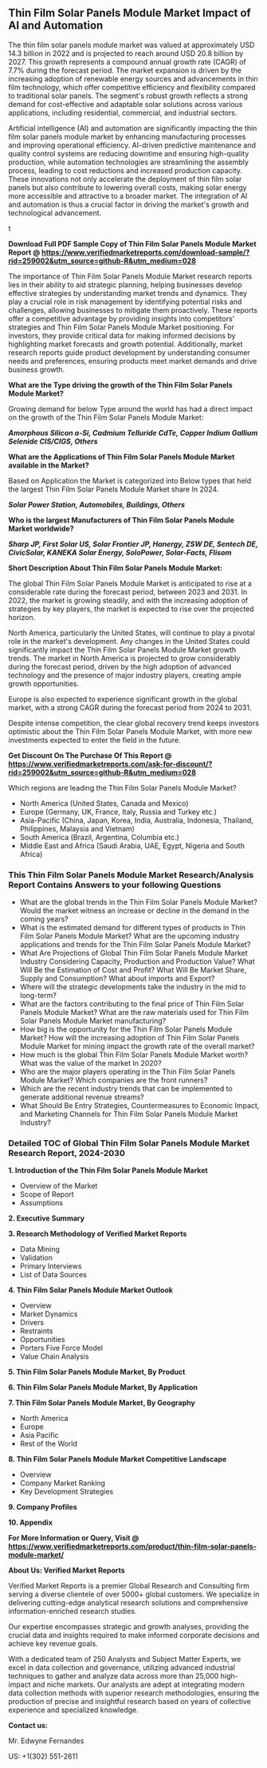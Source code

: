 <h2>Thin Film Solar Panels Module Market Impact of AI and Automation</h2><p>The thin film solar panels module market was valued at approximately USD 14.3 billion in 2022 and is projected to reach around USD 20.8 billion by 2027. This growth represents a compound annual growth rate (CAGR) of 7.7% during the forecast period. The market expansion is driven by the increasing adoption of renewable energy sources and advancements in thin film technology, which offer competitive efficiency and flexibility compared to traditional solar panels. The segment's robust growth reflects a strong demand for cost-effective and adaptable solar solutions across various applications, including residential, commercial, and industrial sectors.</p><p>Artificial intelligence (AI) and automation are significantly impacting the thin film solar panels module market by enhancing manufacturing processes and improving operational efficiency. AI-driven predictive maintenance and quality control systems are reducing downtime and ensuring high-quality production, while automation technologies are streamlining the assembly process, leading to cost reductions and increased production capacity. These innovations not only accelerate the deployment of thin film solar panels but also contribute to lowering overall costs, making solar energy more accessible and attractive to a broader market. The integration of AI and automation is thus a crucial factor in driving the market's growth and technological advancement.</p>t</p><p id="" class=""><strong>Download Full PDF Sample Copy of Thin Film Solar Panels Module Market Report @ <a href="https://www.verifiedmarketreports.com/download-sample/?rid=259002&utm_source=github-R&utm_medium=028" target="_blank">https://www.verifiedmarketreports.com/download-sample/?rid=259002&utm_source=github-R&utm_medium=028</a></strong></p><p>The importance of&nbsp;Thin Film Solar Panels Module Market research reports lies in their ability to aid strategic planning, helping businesses develop effective strategies by understanding market trends and dynamics. They play a crucial role in risk management by identifying potential risks and challenges, allowing businesses to mitigate them proactively. These reports offer a competitive advantage by providing insights into competitors' strategies and Thin Film Solar Panels Module Market positioning. For investors, they provide critical data for making informed decisions by highlighting market forecasts and growth potential. Additionally, market research reports guide product development by understanding consumer needs and preferences, ensuring products meet market demands and drive business growth.</p><p><strong>What are the&nbsp;Type driving the growth of the Thin Film Solar Panels Module Market?</strong></p><p id="" class="">Growing demand for below Type around the world has had a direct impact on the growth of the Thin Film Solar Panels Module Market:</p><em><strong>Amorphous Silicon a-Si, Cadmium Telluride CdTe, Copper Indium Gallium Selenide CIS/CIGS, Others</strong></em></p><strong>What are the&nbsp;Applications&nbsp;of Thin Film Solar Panels Module Market available in the Market?</strong></p><p id="" class="">Based on Application the Market is categorized into Below types that held the largest Thin Film Solar Panels Module Market share In 2024.</p><em><strong>Solar Power Station, Automobiles, Buildings, Others</strong></em></p><strong>Who is the largest Manufacturers of Thin Film Solar Panels Module Market worldwide?</strong></p><p><em><strong>Sharp JP, First Solar US, Solar Frontier JP, Hanergy, ZSW DE, Sentech DE, CivicSolar, KANEKA Solar Energy, SoloPower, Solar-Facts, Flisom</strong></em></p><p id="" class=""><strong>Short Description About Thin Film Solar Panels Module Market:</strong></p><p>The global Thin Film Solar Panels Module Market is anticipated to rise at a considerable rate during the forecast period, between 2023 and 2031. In 2022, the market is growing steadily, and with the increasing adoption of strategies by key players, the market is expected to rise over the projected horizon.</p><p>North America, particularly the United States, will continue to play a pivotal role in the market's development. Any changes in the United States could significantly impact the Thin Film Solar Panels Module Market growth trends. The market in North America is projected to grow considerably during the forecast period, driven by the high adoption of advanced technology and the presence of major industry players, creating ample growth opportunities.</p><p>Europe is also expected to experience significant growth in the global market, with a strong CAGR during the forecast period from 2024 to 2031.</p><p>Despite intense competition, the clear global recovery trend keeps investors optimistic about the Thin Film Solar Panels Module Market, with more new investments expected to enter the field in the future.</p><p id="" class=""><strong>Get Discount On The Purchase Of This Report @ <a href="https://www.verifiedmarketreports.com/ask-for-discount/?rid=259002&utm_source=github-R&utm_medium=028" target="_blank">https://www.verifiedmarketreports.com/ask-for-discount/?rid=259002&utm_source=github-R&utm_medium=028</a></strong></p>Which regions are leading the Thin Film Solar Panels Module Market?</p><ul><li>North America (United States, Canada and Mexico)</li><li>Europe (Germany, UK, France, Italy, Russia and Turkey etc.)</li><li>Asia-Pacific (China, Japan, Korea, India, Australia, Indonesia, Thailand, Philippines, Malaysia and Vietnam)</li><li>South America (Brazil, Argentina, Columbia etc.)</li><li>Middle East and Africa (Saudi Arabia, UAE, Egypt, Nigeria and South Africa)</li></ul><h3 id="" class="">This Thin Film Solar Panels Module Market Research/Analysis Report Contains Answers to your following Questions</h3><ul><li>What are the global trends in the Thin Film Solar Panels Module Market? Would the market witness an increase or decline in the demand in the coming years?</li><li>What is the estimated demand for different types of products in Thin Film Solar Panels Module Market? What are the upcoming industry applications and trends for the Thin Film Solar Panels Module Market?</li><li>What Are Projections of Global Thin Film Solar Panels Module Market Industry Considering Capacity, Production and Production Value? What Will Be the Estimation of Cost and Profit? What Will Be Market Share, Supply and Consumption? What about imports and Export?</li><li>Where will the strategic developments take the industry in the mid to long-term?</li><li>What are the factors contributing to the final price of Thin Film Solar Panels Module Market? What are the raw materials used for Thin Film Solar Panels Module Market manufacturing?</li><li>How big is the opportunity for the Thin Film Solar Panels Module Market? How will the increasing adoption of Thin Film Solar Panels Module Market for mining impact the growth rate of the overall market?</li><li>How much is the global Thin Film Solar Panels Module Market worth? What was the value of the market In 2020?</li><li>Who are the major players operating in the Thin Film Solar Panels Module Market? Which companies are the front runners?</li><li>Which are the recent industry trends that can be implemented to generate additional revenue streams?</li><li>What Should Be Entry Strategies, Countermeasures to Economic Impact, and Marketing Channels for Thin Film Solar Panels Module Market Industry?</li></ul><h3 id="" class="">Detailed TOC of Global Thin Film Solar Panels Module Market Research Report, 2024-2030</h3><p id="" class=""><strong>1. Introduction of the Thin Film Solar Panels Module Market</strong></p><ul><li>Overview of the Market</li><li>Scope of Report</li><li>Assumptions</li></ul><p id="" class=""><strong>2. Executive Summary</strong></p><p id="" class=""><strong>3. Research Methodology of Verified Market Reports</strong></p><ul><li>Data Mining</li><li>Validation</li><li>Primary Interviews</li><li>List of Data Sources</li></ul><p id="" class=""><strong>4. Thin Film Solar Panels Module Market Outlook</strong></p><ul><li>Overview</li><li>Market Dynamics</li><li>Drivers</li><li>Restraints</li><li>Opportunities</li><li>Porters Five Force Model</li><li>Value Chain Analysis</li></ul><p id="" class=""><strong>5. Thin Film Solar Panels Module Market, By Product</strong></p><p id="" class=""><strong>6. Thin Film Solar Panels Module Market, By Application</strong></p><p id="" class=""><strong>7. Thin Film Solar Panels Module Market, By Geography</strong></p><ul><li>North America</li><li>Europe</li><li>Asia Pacific</li><li>Rest of the World</li></ul><p id="" class=""><strong>8. Thin Film Solar Panels Module Market Competitive Landscape</strong></p><ul><li>Overview</li><li>Company Market Ranking</li><li>Key Development Strategies</li></ul><p id="" class=""><strong>9. Company Profiles</strong></p><p id="" class=""><strong>10. Appendix</strong></p><p id="" class=""><strong>For More Information or Query, Visit @ <a href="https://www.verifiedmarketreports.com/product/thin-film-solar-panels-module-market/" target="_blank">https://www.verifiedmarketreports.com/product/thin-film-solar-panels-module-market/</a></strong></p><p id="" class=""><strong>About Us: Verified Market Reports</strong></p><p id="" class="">Verified Market Reports is a premier Global Research and Consulting firm serving a diverse clientele of over 5000+ global customers. We specialize in delivering cutting-edge analytical research solutions and comprehensive information-enriched research studies.</p><p id="" class="">Our expertise encompasses strategic and growth analyses, providing the crucial data and insights required to make informed corporate decisions and achieve key revenue goals.</p><p id="" class="">With a dedicated team of 250 Analysts and Subject Matter Experts, we excel in data collection and governance, utilizing advanced industrial techniques to gather and analyze data across more than 25,000 high-impact and niche markets. Our analysts are adept at integrating modern data collection methods with superior research methodologies, ensuring the production of precise and insightful research based on years of collective experience and specialized knowledge.</p><p id="" class=""><strong>Contact us:</strong></p><p id="" class="">Mr. Edwyne Fernandes</p><p id="" class="">US: +1(302) 551-2611</p>